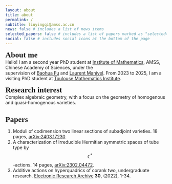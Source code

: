 ```yaml
---
layout: about
title: about
permalink: /
subtitle: liuyingqi@amss.ac.cn
news: false # includes a list of news items
selected_papers: false # includes a list of papers marked as "selected={true}"
social: false # includes social icons at the bottom of the page
---
```

<b><font size="5"><font style="font-family: Gill Sans">About me</font></font></b> 
<br>
Hello! I am a second year PhD student at [Institute of Mathematics](http://www.math.ac.cn/), AMSS, Chinese Academy of Sciences, under the <br> supervision of [Baohua Fu](http://www.math.ac.cn/people/fbh/) and [Laurent Manivel](https://manivel.perso.math.cnrs.fr/). From 2023 to 2025, I am a visiting PhD student at [Toulouse Mathematics Institute](https://www.math.univ-toulouse.fr/fr/).<br>

<b><font size="5"><font style="font-family: Gill Sans">Research interest</font></font></b> 
<br>
Complex algebraic geometry, with a focus on the geometry of homogenous and quasi-homogenous varieties. <br><br>

<b><font size="5"><font style="font-family: Gill Sans"> Papers </font></font></b> 
<br>
1. Moduli of codimension two linear sections of subadjoint varieties. 18 pages, [arXiv:2403.17230](https://arxiv.org/abs/2403.17230).
2. A characterization of irreducible Hermitian symmetric spaces of tube type by $$\mathbb{C}^{*}$$-actions. 14 pages, [arXiv:2302.04472](https://arxiv.org/abs/2302.04472).
3. Additive actions on hyperquadrics of corank two, undergraduate research.
   [Electronic Research Archive](https://www.aimspress.com/article/doi/10.3934/era.2022001?viewType=HTML) <b>30</b>, (2022), 1-34.
   
   


